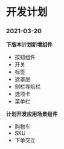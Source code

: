 # 开发计划

### 2021-03-20

**下版本计划新增组件**

* 按钮组件
* 开关
* 标签
* 遮罩层
* 侧栏导航栏
* 选项卡
* 菜单栏

**计划开发应用场景组件**
* 购物车
* SKU
* 下单交互